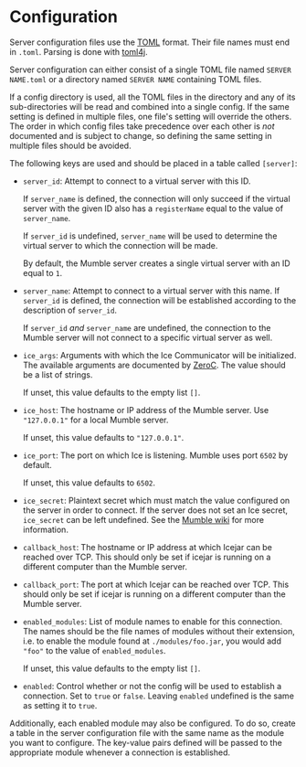 # Configuration

Server configuration files use the [TOML](https://toml.io) format. Their file
names must end in `.toml`. Parsing is done with [toml4j](https://github.com/mwanji/toml4j).

Server configuration can either consist of a single TOML file named
`SERVER NAME.toml` or a directory named `SERVER NAME` containing TOML files.

If a config directory is used, all the TOML files in the directory and any of
its sub-directories will be read and combined into a single config. If the same
setting is defined in multiple files, one file's setting will override the
others. The order in which config files take precedence over each other is
_not_ documented and is subject to change, so defining the same setting in
multiple files should be avoided.

The following keys are used and should be placed in a table called `[server]`:

* `server_id`: Attempt to connect to a virtual server with this ID.

  If `server_name` is defined, the connection will only succeed if the virtual
  server with the given ID also has a `registerName` equal to the value of
  `server_name`.

  If `server_id` is undefined, `server_name` will be used to
  determine the virtual server to which the connection will be made.
  
  By default, the Mumble server creates a single virtual server with an ID
  equal to `1`.

* `server_name`: Attempt to connect to a virtual server with this name. If
  `server_id` is defined, the connection will be established according to the
  description of `server_id`.

    If `server_id` *and* `server_name` are undefined, the connection to the 
    Mumble server will not connect to a specific virtual server as well.

* `ice_args`: Arguments with which the Ice Communicator will be initialized.
  The available arguments are documented by [ZeroC](https://doc.zeroc.com/ice/3.7/properties-and-configuration/command-line-parsing-and-initialization).
  The value should be a list of strings.

  If unset, this value defaults to the empty list `[]`.

* `ice_host`: The hostname or IP address of the Mumble server. Use `"127.0.0.1"`
  for a local Mumble server.

  If unset, this value defaults to `"127.0.0.1"`.

* `ice_port`: The port on which Ice is listening. Mumble uses port `6502` by
  default.

  If unset, this value defaults to `6502`.

* `ice_secret`: Plaintext secret which must match the value configured on the
  server in order to connect. If the server does not set an Ice secret,
  `ice_secret` can be left undefined. See the
  [Mumble wiki](https://wiki.mumble.info/wiki/Murmur.ini#icesecretread_and_icesecretwrite)
  for more information.

* `callback_host`: The hostname or IP address at which Icejar can be reached
  over TCP. This should only be set if icejar is running on a different
  computer than the Mumble server.

* `callback_port`: The port at which Icejar can be reached over TCP. This
  should only be set if icejar is running on a different computer than the
  Mumble server.

* `enabled_modules`: List of module names to enable for this connection. The
  names should be the file names of modules without their extension, i.e. to
  enable the module found at `./modules/foo.jar`, you would add `"foo"` to the
  value of `enabled_modules`.

  If unset, this value defaults to the empty list `[]`.

* `enabled`: Control whether or not the config will be used to establish a
  connection. Set to `true` or `false`. Leaving `enabled` undefined is the same
  as setting it to `true`.

Additionally, each enabled module may also be configured. To do so, create a
table in the server configuration file with the same name as the module you want
to configure. The key-value pairs defined will be passed to the appropriate 
module whenever a connection is established.
